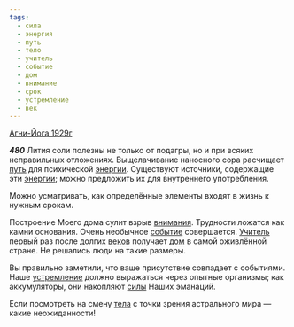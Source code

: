 ```yaml
---
tags:
  - сила
  - энергия
  - путь
  - тело
  - учитель
  - событие
  - дом
  - внимание
  - срок
  - устремление
  - век
---
```


[Агни-Йога 1929г](https://127.0.0.1:4002/agni/1929)

___480___
Лития соли полезны не только от подагры, но и при всяких неправильных отложениях. Выщелачивание наносного сора расчищает [путь](../../../tags/#путь) для психической [энергии](../../../tags/#энергия). Существуют источники, содержащие эти [энергии](../../../tags/#энергия); можно предложить их для внутреннего употребления.   

Можно усматривать, как определённые элементы входят в жизнь к нужным срокам.   

Построение Моего дома сулит взрыв [внимания](../../../tags/#внимание). Трудности ложатся как камни основания. Очень необычное [событие](../../../tags/#событие) совершается. [Учитель](../../../tags/#учитель) первый раз после долгих [веков](../../../tags/#век) получает [дом](../../../tags/#дом) в самой оживлённой стране. Не решались люди на такие размеры.   

Вы правильно заметили, что ваше присутствие совпадает с событиями. Наше [устремление](../../../tags/#устремление) должно выражаться через опытные организмы; как аккумуляторы, они накопляют [силы](../../../tags/#сила) Наших эманаций.   

Если посмотреть на смену [тела](../../../tags/#тело) с точки зрения астрального мира — какие неожиданности!